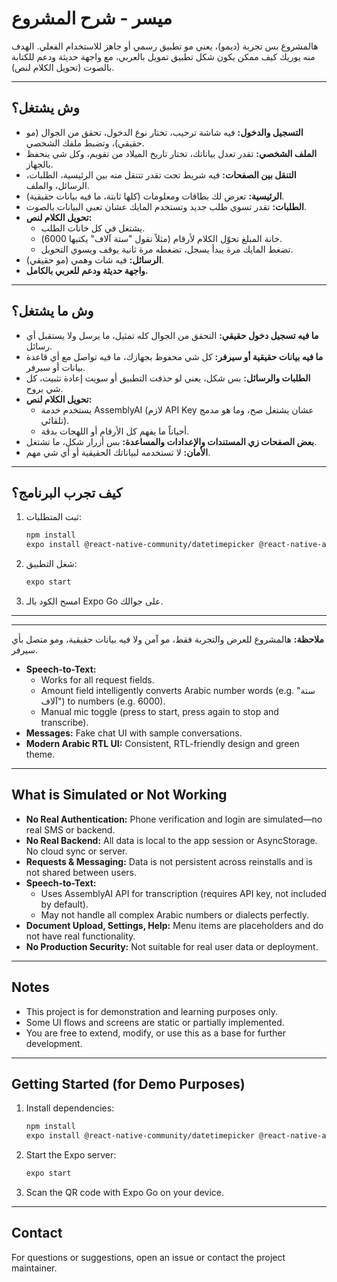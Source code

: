 # ميسر - شرح المشروع

هالمشروع بس تجربة (ديمو)، يعني مو تطبيق رسمي أو جاهز للاستخدام الفعلي. الهدف منه يوريك كيف ممكن يكون شكل تطبيق تمويل بالعربي، مع واجهة حديثة ودعم للكتابة بالصوت (تحويل الكلام لنص).

---

## وش يشتغل؟

- **التسجيل والدخول:** فيه شاشة ترحيب، تختار نوع الدخول، تحقق من الجوال (مو حقيقي)، وتضبط ملفك الشخصي.
- **الملف الشخصي:** تقدر تعدل بياناتك، تختار تاريخ الميلاد من تقويم، وكل شي ينحفظ بالجهاز.
- **التنقل بين الصفحات:** فيه شريط تحت تقدر تتنقل منه بين الرئيسية، الطلبات، الرسائل، والملف.
- **الرئيسية:** تعرض لك بطاقات ومعلومات (كلها ثابتة، ما فيه بيانات حقيقية).
- **الطلبات:** تقدر تسوي طلب جديد وتستخدم المايك عشان تعبي البيانات بالصوت.
- **تحويل الكلام لنص:**
  - يشتغل في كل خانات الطلب.
  - خانة المبلغ تحوّل الكلام لأرقام (مثلاً تقول "ستة آلاف" يكتبها 6000).
  - تضغط المايك مرة يبدأ يسجل، تضغطه مرة ثانية يوقف ويسوي التحويل.
- **الرسائل:** فيه شات وهمي (مو حقيقي).
- **واجهة حديثة ودعم للعربي بالكامل.**

---

## وش ما يشتغل؟

- **ما فيه تسجيل دخول حقيقي:** التحقق من الجوال كله تمثيل، ما يرسل ولا يستقبل أي رسائل.
- **ما فيه بيانات حقيقية أو سيرفر:** كل شي محفوظ بجهازك، ما فيه تواصل مع أي قاعدة بيانات أو سيرفر.
- **الطلبات والرسائل:** بس شكل، يعني لو حذفت التطبيق أو سويت إعادة تثبيت، كل شي يروح.
- **تحويل الكلام لنص:**
  - يستخدم خدمة AssemblyAI (لازم API Key عشان يشتغل صح، وما هو مدمج تلقائي).
  - أحياناً ما يفهم كل الأرقام أو اللهجات بدقة.
- **بعض الصفحات زي المستندات والإعدادات والمساعدة:** بس أزرار شكل، ما تشتغل.
- **الأمان:** لا تستخدمه لبياناتك الحقيقية أو أي شي مهم.

---

## كيف تجرب البرنامج؟

1. ثبت المتطلبات:
   ```bash
   npm install
   expo install @react-native-community/datetimepicker @react-native-async-storage/async-storage expo-av
   ```
2. شغل التطبيق:
   ```bash
   expo start
   ```
3. امسح الكود بالـ Expo Go على جوالك.

---

---

**ملاحظة:** هالمشروع للعرض والتجربة فقط، مو آمن ولا فيه بيانات حقيقية، ومو متصل بأي سيرفر.
- **Speech-to-Text:**
  - Works for all request fields.
  - Amount field intelligently converts Arabic number words (e.g. "ستة آلاف") to numbers (e.g. 6000).
  - Manual mic toggle (press to start, press again to stop and transcribe).
- **Messages:** Fake chat UI with sample conversations.
- **Modern Arabic RTL UI:** Consistent, RTL-friendly design and green theme.

---

## What is Simulated or Not Working

- **No Real Authentication:** Phone verification and login are simulated—no real SMS or backend.
- **No Real Backend:** All data is local to the app session or AsyncStorage. No cloud sync or server.
- **Requests & Messaging:** Data is not persistent across reinstalls and is not shared between users.
- **Speech-to-Text:**
  - Uses AssemblyAI API for transcription (requires API key, not included by default).
  - May not handle all complex Arabic numbers or dialects perfectly.
- **Document Upload, Settings, Help:** Menu items are placeholders and do not have real functionality.
- **No Production Security:** Not suitable for real user data or deployment.

---

## Notes

- This project is for demonstration and learning purposes only.
- Some UI flows and screens are static or partially implemented.
- You are free to extend, modify, or use this as a base for further development.

---

## Getting Started (for Demo Purposes)

1. Install dependencies:
   ```bash
   npm install
   expo install @react-native-community/datetimepicker @react-native-async-storage/async-storage expo-av
   ```
2. Start the Expo server:
   ```bash
   expo start
   ```
3. Scan the QR code with Expo Go on your device.

---

## Contact

For questions or suggestions, open an issue or contact the project maintainer.
